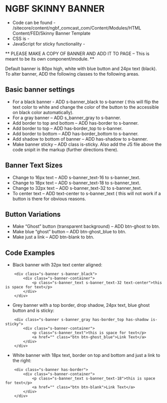 # NGBF SKINNY BANNER

* Code can be found  - /sitecore/content/ngbf_comcast_com/Content/Modules/HTML Content/FED/Skinny Banner Template
* CSS is - <link href="/~/Media/4E1384D72D1F412698A86D1D18CA8D15.ashx" rel='stylesheet'>
* JavaScript for sticky functionality - <script src="/~/Media/16D815107FF549B59914734AE08EC18E.ashx"></script>

** PLEASE MAKE A COPY OF BANNER AND ADD IT TO PAGE – This is meant to be its own component/module. **

Default banner is 80px high, white with blue button and 24px text (black). To alter banner, ADD the following classes to the following areas.

## Basic banner settings
 * For a black banner - ADD  s-banner_black to s-banner ( this will flip the text color to white and change the color of the button to the accessible on black color automatically).
 * For a gray banner – ADD s_banner_gray to s-banner.
 * Add border to top and bottom – ADD has-border to s-banner.
 * Add border to top – ADD has-border_top to s-banner.
 * Add border to bottom – ADD has-border_bottom to s-banner.
 * Add shadow to bottom of banner – ADD has-shadow to s-banner.
 * Make banner sticky – ADD class is-sticky. Also add the JS file above the code snipit in the markup (further directions there).

## Banner Text Sizes
* Change to 16px text – ADD s-banner_text-16 to s-banner_text.
* Change to 18px text – ADD s-banner_text-18 to s-banner_text.
* Change to 32px text – ADD s-banner_text-32 to s-banner_text.
* To center text – ADD text-center to s-banner_text ( this will not work if a button is there for obvious reasons.

## Button Variations
* Make “Ghost” button (transparent background) – ADD btn-ghost to btn.
* Make blue “ghost” button – ADD btn-ghost_blue to btn.
* Make just a link – ADD  btn-blank to btn.

## Code Examples
* Black banner with 32px text center aligned:

```
	<div class="s-banner s-banner_black">
		<div class="s-banner-container">
		 	<p class="s-banner_text s-banner_text-32 text-center">this is space for text</p>
		</div>
	</div>
```

* Grey banner with a top border, drop shadow, 24px text, blue ghost button and is sticky:

```
	<div class="s-banner s-banner_gray has-border_top has-shadow is-sticky">
    	<div class="s-banner-container">
        	<p class="s-banner_text">this is space for text</p>
			<a href="" class="btn btn-ghost_blue">Link Text</a>
    	</div>
	</div>
```

* White banner with 18px text, border on top and bottom and just a link to the right:

```
	<div class="s-banner has-border">
    	<div class="s-banner-container">
        	<p class="s-banner_text s-banner_text-18">this is space for text</p>
			<a href="" class="btn btn-blank">Link Text</a>
    	</div>
	</div>
```

